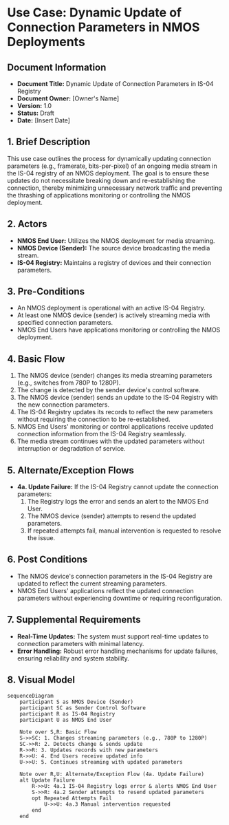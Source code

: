 
# Use Case: Dynamic Update of Connection Parameters in NMOS Deployments

## Document Information

- **Document Title:** Dynamic Update of Connection Parameters in IS-04 Registry
- **Document Owner:** [Owner's Name]
- **Version:** 1.0
- **Status:** Draft
- **Date:** [Insert Date]

## 1. Brief Description

This use case outlines the process for dynamically updating connection parameters (e.g., framerate, bits-per-pixel) of an ongoing media stream in the IS-04 registry of an NMOS deployment. The goal is to ensure these updates do not necessitate breaking down and re-establishing the connection, thereby minimizing unnecessary network traffic and preventing the thrashing of applications monitoring or controlling the NMOS deployment.

## 2. Actors

- **NMOS End User:** Utilizes the NMOS deployment for media streaming.
- **NMOS Device (Sender):** The source device broadcasting the media stream.
- **IS-04 Registry:** Maintains a registry of devices and their connection parameters.

## 3. Pre-Conditions

- An NMOS deployment is operational with an active IS-04 Registry.
- At least one NMOS device (sender) is actively streaming media with specified connection parameters.
- NMOS End Users have applications monitoring or controlling the NMOS deployment.

## 4. Basic Flow

1. The NMOS device (sender) changes its media streaming parameters (e.g., switches from 780P to 1280P).
2. The change is detected by the sender device's control software.
3. The NMOS device (sender) sends an update to the IS-04 Registry with the new connection parameters.
4. The IS-04 Registry updates its records to reflect the new parameters without requiring the connection to be re-established.
5. NMOS End Users' monitoring or control applications receive updated connection information from the IS-04 Registry seamlessly.
6. The media stream continues with the updated parameters without interruption or degradation of service.

## 5. Alternate/Exception Flows

- **4a. Update Failure:** If the IS-04 Registry cannot update the connection parameters:
    1. The Registry logs the error and sends an alert to the NMOS End User.
    2. The NMOS device (sender) attempts to resend the updated parameters.
    3. If repeated attempts fail, manual intervention is requested to resolve the issue.

## 6. Post Conditions

- The NMOS device's connection parameters in the IS-04 Registry are updated to reflect the current streaming parameters.
- NMOS End Users' applications reflect the updated connection parameters without experiencing downtime or requiring reconfiguration.

## 7. Supplemental Requirements

- **Real-Time Updates:** The system must support real-time updates to connection parameters with minimal latency.
- **Error Handling:** Robust error handling mechanisms for update failures, ensuring reliability and system stability.

## 8. Visual Model

```mermaid
sequenceDiagram
    participant S as NMOS Device (Sender)
    participant SC as Sender Control Software
    participant R as IS-04 Registry
    participant U as NMOS End User

    Note over S,R: Basic Flow
    S->>SC: 1. Changes streaming parameters (e.g., 780P to 1280P)
    SC->>R: 2. Detects change & sends update
    R->>R: 3. Updates records with new parameters
    R->>U: 4. End Users receive updated info
    U->>U: 5. Continues streaming with updated parameters

    Note over R,U: Alternate/Exception Flow (4a. Update Failure)
    alt Update Failure
        R->>U: 4a.1 IS-04 Registry logs error & alerts NMOS End User
        S->>R: 4a.2 Sender attempts to resend updated parameters
        opt Repeated Attempts Fail
            U->>U: 4a.3 Manual intervention requested
        end
    end
